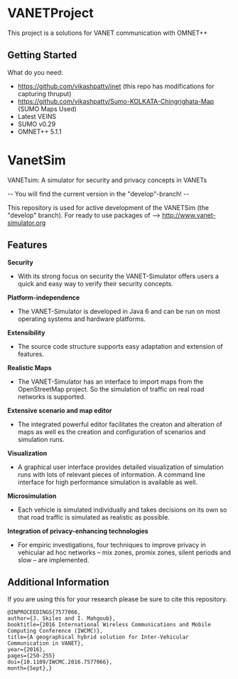 # VANETProject

This project is a solutions for VANET communication with OMNET++

## Getting Started

What do you need:

* https://github.com/vikashpatty/inet (this repo has modifications for capturing thruput)
* https://github.com/vikashpatty/Sumo-KOLKATA-Chingrighata-Map (SUMO Maps Used)
* Latest VEINS
* SUMO v0.29
* OMNET++ 5.1.1

VanetSim
========

VANETsim: A simulator for security and privacy concepts in VANETs


-- You will find the current version in the "develop"-branch! --


This repository is used for active development of the VANETSim (the "develop" branch). For ready to use packages of --> http://www.vanet-simulator.org


## Features

**Security**
  - With its strong focus on security the VANET-Simulator offers users a quick and easy way to verify their security concepts.

**Platform-independence**
  - The VANET-Simulator is developed in Java 6 and can be run on most operating systems and hardware platforms.

**Extensibility**
  - The source code structure supports easy adaptation and extension of features.

**Realistic Maps**
  - The VANET-Simulator has an interface to import maps from the OpenStreetMap project. So the simulation of traffic on real road networks is supported.

**Extensive scenario and map editor**
  - The integrated powerful editor facilitates the creaton and alteration of maps as well es the creation and configuration of scenarios and simulation runs.

**Visualization**
  - A graphical user interface provides detailed visualization of simulation runs with lots of relevant pieces of information. A command line interface for high performance simulation is available as well.

**Microsimulation**
  - Each vehicle is simulated individually and takes decisions on its own so that road traffic is simulated as realistic as possible.

**Integration of privacy-enhancing technologies**
  - For empiric investigations, four techniques to improve privacy in vehicular ad hoc networks – mix zones, promix zones, silent periods and slow – are implemented.

## Additional Information

If you are using this for your research please be sure to cite this repository.

```
@INPROCEEDINGS{7577066, 
author={J. Skiles and I. Mahgoub}, 
booktitle={2016 International Wireless Communications and Mobile Computing Conference (IWCMC)}, 
title={A geographical hybrid solution for Inter-Vehicular Communication in VANET}, 
year={2016}, 
pages={250-255}
doi={10.1109/IWCMC.2016.7577066}, 
month={Sept},}
```
